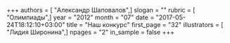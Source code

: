 +++
authors = [ "Александр Шаповалов",]
slogan = ""
rubric = [ "Олимпиады",]
year = "2012"
month = "07"
date = "2017-05-24T18:12:10+03:00"
title = "Наш конкурс"
first_page = "32"
illustrators = [ "Лидия Широнина",]
npages = "2"
in_sample = false
+++
